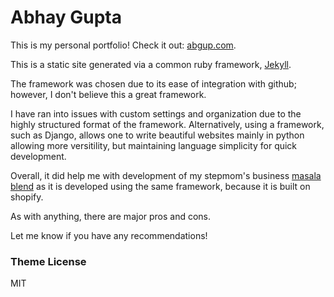 # Abhay Gupta

This is my personal portfolio!
Check it out: [abgup.com](http://abgup.com).



This is a static site generated via a common ruby framework, [Jekyll](https://en.wikipedia.org/wiki/Jekyll_(software)). 

The framework was chosen due to its ease of integration with github; however, I don't believe this a great framework.

I have ran into issues with custom settings and organization due to the highly structured format of the framework. Alternatively, using a framework, such as Django, allows one to write beautiful websites mainly in python allowing more versitility, but maintaining language simplicity for quick development. 

Overall, it did help me with development of my stepmom's business [masala blend](https://masalablend.com) as it is developed using the same framework, because it is built on shopify. 

As with anything, there are major pros and cons. 

Let me know if you have any recommendations!


### Theme License

MIT
